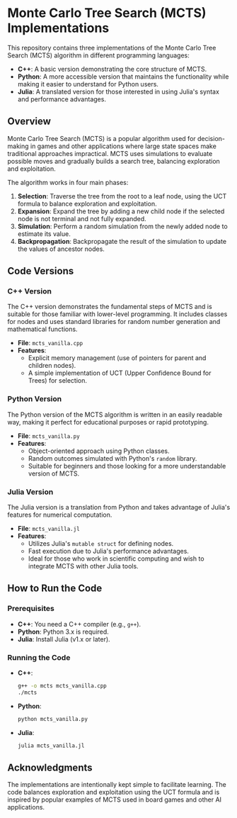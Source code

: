 # Monte Carlo Tree Search (MCTS) Implementations

This repository contains three implementations of the Monte Carlo Tree Search (MCTS) algorithm in different programming languages:

- **C++**: A basic version demonstrating the core structure of MCTS.
- **Python**: A more accessible version that maintains the functionality while making it easier to understand for Python users.
- **Julia**: A translated version for those interested in using Julia's syntax and performance advantages.

## Overview
Monte Carlo Tree Search (MCTS) is a popular algorithm used for decision-making in games and other applications where large state spaces make traditional approaches impractical. MCTS uses simulations to evaluate possible moves and gradually builds a search tree, balancing exploration and exploitation.

The algorithm works in four main phases:
1. **Selection**: Traverse the tree from the root to a leaf node, using the UCT formula to balance exploration and exploitation.
2. **Expansion**: Expand the tree by adding a new child node if the selected node is not terminal and not fully expanded.
3. **Simulation**: Perform a random simulation from the newly added node to estimate its value.
4. **Backpropagation**: Backpropagate the result of the simulation to update the values of ancestor nodes.

## Code Versions
### C++ Version
The C++ version demonstrates the fundamental steps of MCTS and is suitable for those familiar with lower-level programming. It includes classes for nodes and uses standard libraries for random number generation and mathematical functions.

- **File**: `mcts_vanilla.cpp`
- **Features**:
  - Explicit memory management (use of pointers for parent and children nodes).
  - A simple implementation of UCT (Upper Confidence Bound for Trees) for selection.

### Python Version
The Python version of the MCTS algorithm is written in an easily readable way, making it perfect for educational purposes or rapid prototyping.

- **File**: `mcts_vanilla.py`
- **Features**:
  - Object-oriented approach using Python classes.
  - Random outcomes simulated with Python's `random` library.
  - Suitable for beginners and those looking for a more understandable version of MCTS.

### Julia Version
The Julia version is a translation from Python and takes advantage of Julia's features for numerical computation.

- **File**: `mcts_vanilla.jl`
- **Features**:
  - Utilizes Julia's `mutable struct` for defining nodes.
  - Fast execution due to Julia's performance advantages.
  - Ideal for those who work in scientific computing and wish to integrate MCTS with other Julia tools.

## How to Run the Code
### Prerequisites
- **C++**: You need a C++ compiler (e.g., `g++`).
- **Python**: Python 3.x is required.
- **Julia**: Install Julia (v1.x or later).

### Running the Code
- **C++**:
  ```sh
  g++ -o mcts mcts_vanilla.cpp
  ./mcts
  ```
- **Python**:
  ```sh
  python mcts_vanilla.py
  ```
- **Julia**:
  ```sh
  julia mcts_vanilla.jl
  ```

## Acknowledgments
The implementations are intentionally kept simple to facilitate learning. The code balances exploration and exploitation using the UCT formula and is inspired by popular examples of MCTS used in board games and other AI applications.


